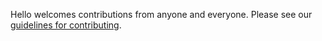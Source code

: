 Hello welcomes contributions from anyone and everyone. Please see our [guidelines for contributing]( https://github.com/1170300810/OSS2019_A1).

